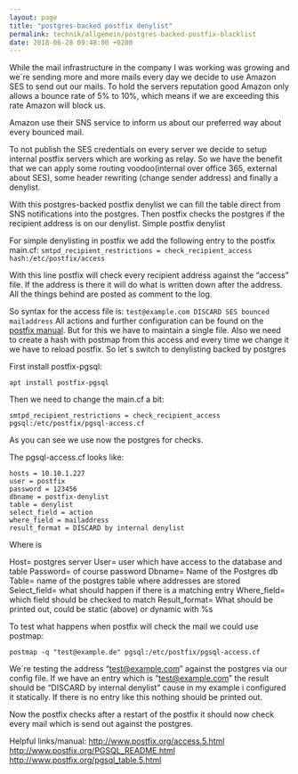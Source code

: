 ```yaml
---
layout: page
title: "postgres-backed postfix denylist"
permalink: technik/allgemein/postgres-backed-postfix-blacklist
date: 2018-06-28 09:48:00 +0200
---
```


While the mail infrastructure in the company I was working was growing and we´re sending more and more mails every day we decide to use Amazon SES to send out our mails.
To hold the servers reputation good Amazon only allows a bounce rate of 5% to 10%, which means if we are exceeding this rate Amazon will block us.

Amazon use their SNS service to inform us about our preferred way about every bounced mail.

To not publish the SES credentials on every server we decide to setup internal postfix servers which are working as relay.  So we have the benefit that we can apply some routing voodoo(internal over office 365, external about SES), some header rewriting (change sender address) and finally a denylist.

With this postgres-backed postfix denylist we can fill the table direct from SNS notifications into the postgres. Then postfix checks the postgres if the recipient address is on our denylist.
Simple postfix denylist

For simple denylisting in postfix we add the following entry to the postfix main.cf:
`smtpd_recipient_restrictions = check_recipient_access hash:/etc/postfix/access`

With this line postfix will check every recipient address against the “access” file. If the address is there it will do what is written down after the address. All the things behind are posted as comment to the log.

So syntax for the access file is:
`test@example.com DISCARD SES bounced mailaddress`
All actions and further configuration can be found on the [postfix manual](http://www.postfix.org/access.5.html).
But for this we have to maintain a single file. Also we need to create a hash with postmap from this access and every time we change it we have to reload postfix.
So let´s switch to denylisting backed by postgres

First install postfix-pgsql:

`apt install postfix-pgsql`

Then we need to change the main.cf a bit:

`smtpd_recipient_restrictions = check_recipient_access pgsql:/etc/postfix/pgsql-access.cf`

As you can see we use now the postgres for checks.

The pgsql-access.cf looks like:
```
hosts = 10.10.1.227
user = postfix
password = 123456
dbname = postfix-denylist
table = denylist
select_field = action
where_field = mailaddress
result_format = DISCARD by internal denylist
```
Where is

Host= postgres server
User= user which have access to the database and table
Password= of course password
Dbname= Name of the Postgres db
Table= name of the postgres table where addresses are stored
Select_field= what should happen if there is a matching entry
Where_field= which field should be checked to match
Result_format= What should be printed out, could be static (above) or dynamic with %s

To test what happens when postfix will check the mail we could use postmap:

`postmap -q "test@example.de" pgsql:/etc/postfix/pgsql-access.cf`

We´re testing the address “test@example.com” against the postgres via our config file. If we have an entry which is “test@example.com” the result should be “DISCARD by internal denylist” cause in my example i configured it statically. If there is no entry like this nothing should be printed out.

Now the postfix checks after a restart of the postfix it should now check every mail which is send out against the postgres.

 

 

Helpful links/manual:
http://www.postfix.org/access.5.html
http://www.postfix.org/PGSQL_README.html
http://www.postfix.org/pgsql_table.5.html
